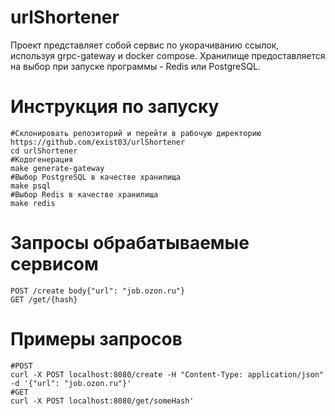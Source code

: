 # urlShortener
Проект представляет собой сервис по укорачиванию ссылок, используя grpc-gateway и docker compose. Хранилище предоставляется на выбор при запуске программы -  Redis или PostgreSQL.

# Инструкция по запуску
```shell
#Склонировать репозиторий и перейти в рабочую директорию
https://github.com/exist03/urlShortener
cd urlShortener
#Кодогенерация
make generate-gateway 
#Выбор PostgreSQL в качестве хранилища
make psql
#Выбор Redis в качестве хранилища
make redis
```
# Запросы обрабатываемые сервисом
`POST /create body{"url": "job.ozon.ru"}`<br/>
`GET /get/{hash}`
# Примеры запросов
```shell
#POST
curl -X POST localhost:8080/create -H "Content-Type: application/json" -d '{"url": "job.ozon.ru"}'
#GET
curl -X POST localhost:8080/get/someHash'
```